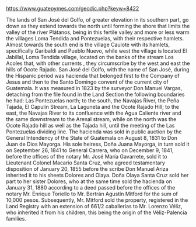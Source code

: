 https://www.guatepymes.com/geodic.php?keyw=8422

The lands of San José del Golfo, of greater elevation in its southern part, go down as they extend towards the north until forming the shore that limits the valley of the river Plátanos, being in this fertile valley and more or less warm the villages Loma Tendida and Pontezuelas, with their respective hamlets. Almost towards the south end is the village Caulote with its hamlets, specifically Garibaldi and Pueblo Nuevo, while west the village is located El Jabillal, Loma Tendida village, located on the banks of the stream Los Acoles that, with other currents , they circumscribe by the west and east the hills of Ocote Rajado. 
San José del Golfo, with the name of San José, during the Hispanic period was hacienda that belonged first to the Company of Jesus and then to the Santo Domingo convent of the current city of Guatemala. It was measured in 1823 by the surveyor Don Manuel Vargas, detaching from the file found in the Land Section the following boundaries he had: Las Pontezuelas north; to the south, the Navajas River, the Peña Tajada, El Capulín Stream, La Laguneta and the Ocote Rajado Hill; to the east, the Navajas River to its confluence with the Agua Caliente river and the same downstream to the Arenal stream, while on the north was the Ocote Rajado hill as well as the Tajada hill, until the meeting of the Las Pontezuelas dividing line. 
The hacienda was sold in public auction by the General Intendency of the State of Guatemala on August 8, 1831 to Don Juan de Dios Mayorga. His sole heiress, Doña Juana Mayorga, in turn sold it on September 26, 1841 to General Carrera, who on December 9, 1841, before the offices of the notary Mr. José María Gavarrete, sold it to Lieutenant Colonel Macario Santa Cruz, who agreed testamentary disposition of January 20, 1855 before the scribe Don Manuel Ariza inherited it to his sheets Dolores and Olaya. 
Doña Olaya Santa Cruz sold her part to her sister Dolores, who at the same time sold the hacienda on January 31, 1880 according to a deed passed before the offices of the notary Mr. Enrique Toriello to Mr. Bertrán Agustín Mitford for the sum of 10,000 pesos. Subsequently, Mr. Mitford sold the property, registered in the Land Registry with an extension of 661/2 caballerias to Mr. Lorenzo Véliz, who inherited it from his children, this being the origin of the Véliz-Palencia families. 
